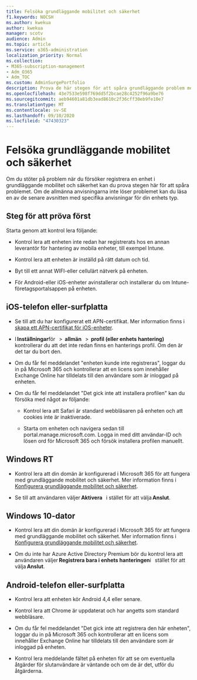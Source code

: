 ```yaml
---
title: Felsöka grundläggande mobilitet och säkerhet
f1.keywords: NOCSH
ms.author: kwekua
author: kwekua
manager: scotv
audience: Admin
ms.topic: article
ms.service: o365-administration
localization_priority: Normal
ms.collection:
- M365-subscription-management
- Adm_O365
- Adm_TOC
ms.custom: AdminSurgePortfolio
description: Prova de här stegen för att spåra grundläggande problem med mobilitet och säkerhet
ms.openlocfilehash: 43e7533e598f769dd5f2bcae28c4252f96a9be76
ms.sourcegitcommit: aeb94601a81db3ead8610c2f36cff30eb9fe10e7
ms.translationtype: MT
ms.contentlocale: sv-SE
ms.lasthandoff: 09/10/2020
ms.locfileid: "47430323"
---
```

# <a name="troubleshoot-basic-mobility-and-security"></a>Felsöka grundläggande mobilitet och säkerhet

Om du stöter på problem när du försöker registrera en enhet i grundläggande mobilitet och säkerhet kan du prova stegen här för att spåra problemet. Om de allmänna anvisningarna inte löser problemet kan du läsa en av de senare avsnitten med specifika anvisningar för din enhets typ.

## <a name="steps-to-try-first"></a>Steg för att pröva först

Starta genom att kontrol lera följande:

- Kontrol lera att enheten inte redan har registrerats hos en annan leverantör för hantering av mobila enheter, till exempel Intune.
    
- Kontrol lera att enheten är inställd på rätt datum och tid.
    
- Byt till ett annat WIFI-eller cellulärt nätverk på enheten.
    
- För Android-eller iOS-enheter avinstallerar och installerar du om Intune-företagsportalsappen på enheten. 

## <a name="ios-phone-or-tablet"></a>iOS-telefon eller-surfplatta

- Se till att du har konfigurerat ett APN-certifikat. Mer information finns i [skapa ett APN-certifikat för iOS-enheter](create-an-apns-certificate-for-ios-devices.md).
    
- I **Inställningar**för   >  **allmän**   >  **profil (eller enhets hantering)** kontrollerar du att det inte redan finns en hanterings profil. Om den är det tar du bort den.
    
- Om du får fel meddelandet "enheten kunde inte registreras", loggar du in på Microsoft 365 och kontrollerar att en licens som innehåller Exchange Online har tilldelats till den användare som är inloggad på enheten.
    
- Om du får fel meddelandet "Det gick inte att installera profilen" kan du försöka med något av följande:
    
    - Kontrol lera att Safari är standard webbläsaren på enheten och att cookies inte är inaktiverade.
    
    - Starta om enheten och navigera sedan till portal.manage.microsoft.com. Logga in med ditt användar-ID och lösen ord för Microsoft 365 och försök installera profilen manuellt.    

## <a name="windows-rt"></a>Windows RT

- Kontrol lera att din domän är konfigurerad i Microsoft 365 för att fungera med grundläggande mobilitet och säkerhet. Mer information finns i [Konfigurera grundläggande mobilitet och säkerhet](set-up.md).
    
- Se till att användaren väljer **Aktivera**   i stället för att välja **Anslut**.    

## <a name="windows-10-pc"></a>Windows 10-dator

- Kontrol lera att din domän är konfigurerad i Microsoft 365 för att fungera med grundläggande mobilitet och säkerhet. Mer information finns i [Konfigurera grundläggande mobilitet och säkerhet](set-up.md).
    
- Om du inte har Azure Active Directory Premium bör du kontrol lera att användaren väljer **Registrera bara i enhets hanteringen**i   stället för att välja **Anslut**.

## <a name="android-phone-or-tablet"></a>Android-telefon eller-surfplatta

- Kontrol lera att enheten kör Android 4,4 eller senare.
    
- Kontrol lera att Chrome är uppdaterat och har angetts som standard webbläsare.
    
- Om du får fel meddelandet "Det gick inte att registrera den här enheten", loggar du in på Microsoft 365 och kontrollerar att en licens som innehåller Exchange Online har tilldelats till den användare som är inloggad på enheten.
    
- Kontrol lera meddelande fältet på enheten för att se om eventuella åtgärder för slutanvändare är väntande och om de är det, utför du åtgärderna.